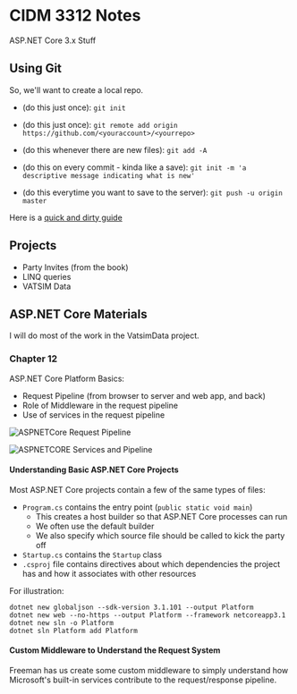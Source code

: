 # CIDM 3312 Notes

ASP.NET Core 3.x Stuff

## Using Git

So, we'll want to create a local repo.

* (do this just once): `git init`
* (do this just once): `git remote add origin https://github.com/<youraccount>/<yourrepo>`

* (do this whenever there are new files): `git add -A`
* (do this on every commit - kinda like a save): `git init -m 'a descriptive message indicating what is new'`
* (do this everytime you want to save to the server): `git push -u origin master`

Here is a [quick and dirty guide](http://rogerdudler.github.io/git-guide/)

## Projects

* Party Invites (from the book)
* LINQ queries
* VATSIM Data

## ASP.NET Core Materials

I will do most of the work in the VatsimData project.

### Chapter 12

ASP.NET Core Platform Basics:

* Request Pipeline (from browser to server and web app, and back)
* Role of Middleware in the request pipeline
* Use of services in the request pipeline


![ASPNETCore Request Pipeline](https://i.imgur.com/p2M0aK3.png)

![ASPNETCORE Services and Pipeline](https://i.imgur.com/FsO9yKk.png)

#### Understanding Basic ASP.NET Core Projects

Most ASP.NET Core projects contain a few of the same types of files:

* `Program.cs` contains the entry point (`public static void main`)
    * This creates a host builder so that ASP.NET Core processes can run
    * We often use the default builder
    * We also specify which source file should be called to kick the party off
* `Startup.cs` contains the `Startup` class
* `.csproj` file contains directives about which dependencies the project has and how it associates with other resources

For illustration:

```
dotnet new globaljson --sdk-version 3.1.101 --output Platform 
dotnet new web --no-https --output Platform --framework netcoreapp3.1 
dotnet new sln -o Platform 
dotnet sln Platform add Platform

```

#### Custom Middleware to Understand the Request System

Freeman has us create some custom middleware to simply understand how Microsoft's built-in services contribute to the request/response pipeline.